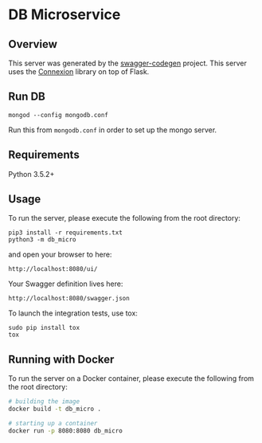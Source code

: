 # DB Microservice

## Overview
This server was generated by the [swagger-codegen](https://github.com/swagger-api/swagger-codegen) project. 
This server uses the [Connexion](https://github.com/zalando/connexion) library on top of Flask.

## Run DB

```
mongod --config mongodb.conf
```

Run this from `mongodb.conf` in order to set up the mongo server. 

## Requirements
Python 3.5.2+

## Usage
To run the server, please execute the following from the root directory:

```
pip3 install -r requirements.txt
python3 -m db_micro
```

and open your browser to here:

```
http://localhost:8080/ui/
```

Your Swagger definition lives here:

```
http://localhost:8080/swagger.json
```

To launch the integration tests, use tox:
```
sudo pip install tox
tox
```

## Running with Docker

To run the server on a Docker container, please execute the following from the root directory:

```bash
# building the image
docker build -t db_micro .

# starting up a container
docker run -p 8080:8080 db_micro
```
